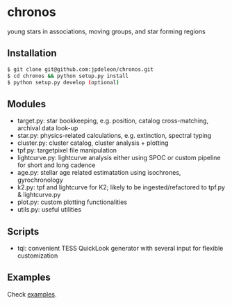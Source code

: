 # chronos
young stars in associations, moving groups, and star forming regions

## Installation
```bash
$ git clone git@github.com:jpdeleon/chronos.git
$ cd chronos && python setup.py install
$ python setup.py develop (optional)
```


## Modules
* target.py: star bookkeeping, e.g. position, catalog cross-matching, archival data look-up
* star.py: physics-related calculations, e.g. extinction, spectral typing
* cluster.py: cluster catalog, cluster analysis + plotting
* tpf.py: targetpixel file manipulation
* lightcurve.py: lightcurve analysis either using SPOC or custom pipeline for short and long cadence
* age.py: stellar age related estimatation using isochrones, gyrochronology
* k2.py: tpf and lightcurve for K2; likely to be ingested/refactored to tpf.py & lightcurve.py
* plot.py: custom plotting functionalities
* utils.py: useful utilities

## Scripts
* tql: convenient TESS QuickLook generator with several input for flexible customization 


## Examples
Check [examples](https://github.com/jpdeleon/chronos/tree/master/notebooks).
